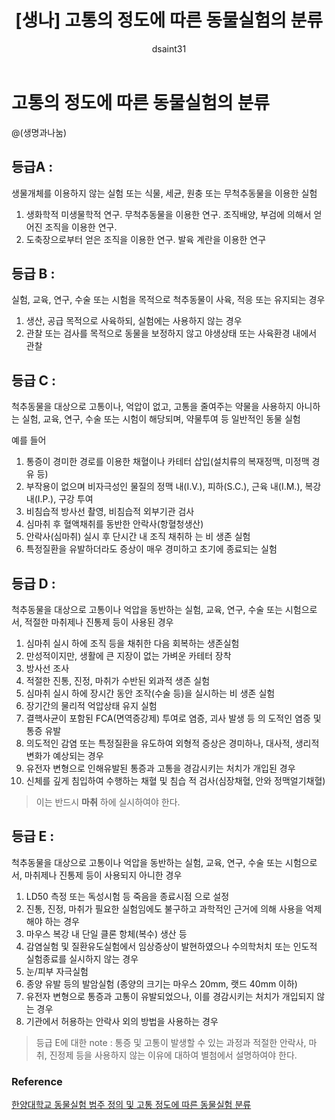 ﻿---
title: "[생나] 고통의 정도에 따른 동물실험의 분류"
author: dsaint31

last_modified_at: 2018-10-18 14:00:00
categories: 
  - 생명과나눔
use_math: false
tags: 
  - 동물실험
toc: true
---

# 고통의 정도에 따른 동물실험의 분류

@(생명과나눔)

## 등급A : 

생물개체를 이용하지 않는 실험 또는 식물, 세균, 원충 또는 무척추동물을 이용한 실험

1. 생화학적 미생물학적 연구. 무척추동물을 이용한 연구. 조직배양, 부검에 의해서 얻어진 조직을 이용한 연구. 
2. 도축장으로부터 얻은 조직을 이용한 연구. 발육 계란을 이용한 연구


## 등급 B : 

실험, 교육, 연구, 수술 또는 시험을 목적으로 척추동물이 사육, 적응 또는 유지되는 경우

1. 생산, 공급 목적으로 사육하되, 실험에는 사용하지 않는 경우
2. 관찰 또는 검사를 목적으로 동물을 보정하지 않고 야생상태 또는 사육환경 내에서 관찰

## 등급 C :

척추동물을 대상으로 고통이나, 억압이 없고, 고통을 줄여주는 약물을 사용하지 아니하는 실험, 교육, 연구, 수술 또는 시험이 해당되며, 약물투여 등 일반적인 동물 실험

예를 들어

1. 통증이 경미한 경로를 이용한 채혈이나 카테터 삽입(설치류의 복재정맥, 미정맥 경유 등)
2. 부작용이 없으며 비자극성인 물질의 정맥 내(I.V.), 피하(S.C.), 근육 내(I.M.), 복강 내(I.P.), 구강 투여
3. 비침습적 방사선 촬영, 비침습적 외부기관 검사
4. 심마취 후 혈액채취를 동반한 안락사(항혈청생산)
5. 안락사(심마취) 실시 후 단시간 내 조직 채취하 는 비 생존 실험
6. 특정질환을 유발하더라도 증상이 매우 경미하고 초기에 종료되는 실험

## 등급 D :

척추동물을 대상으로 고통이나 억압을 동반하는 실험, 교육, 연구, 수술 또는 시험으로서, 적절한 마취제나 진통제 등이 사용된 경우

1. 심마취 실시 하에 조직 등을 채취한 다음 회복하는 생존실험
2. 만성적이지만, 생활에 큰 지장이 없는 가벼운 카테터 장착
3. 방사선 조사
4. 적절한 진통, 진정, 마취가 수반된 외과적 생존 실험
5. 심마취 실시 하에 장시간 동안 조작(수술 등)을 실시하는 비 생존 실험
6. 장기간의 물리적 억압상태 유지 실험
7. 결핵사균이 포함된 FCA(면역증강제) 투여로 염증, 괴사 발생 등 의 도적인 염증 및 통증 유발
8. 의도적인 감염 또는 특정질환을 유도하여 외형적 증상은 경미하나, 대사적, 생리적 변화가 예상되는 경우
9. 유전자 변형으로 인해유발된 통증과 고통을 경감시키는 처치가 개입된 경우
10.  신체를 깊게 침입하여 수행하는 채혈 및 침습 적 검사(심장채혈, 안와 정맥얼기채혈)

> 이는 반드시 **마취** 하에 실시하여야 한다.

## 등급 E : 

척추동물을 대상으로 고통이나 억압을 동반하는 실험, 교육, 연구, 수술 또는 시험으로서, 마취제나 진통제 등이 사용되지 아니한 경우

1. LD50 측정 또는 독성시험 등 죽음을 종료시점 으로 설정
2. 진통, 진정, 마취가 필요한 실험임에도 불구하고 과학적인 근거에 의해 사용을 억제해야 하는 경우
3. 마우스 복강 내 단일 클론 항체(복수) 생산 등
4. 감염실험 및 질환유도실험에서 임상증상이 발현하였으나 수의학처치 또는 인도적 실험종료를 실시하지 않는 경우
5. 눈/피부 자극실험
6. 종양 유발 등의 발암실험 (종양의 크기는 마우스 20mm, 랫드 40mm 이하)
7. 유전자 변형으로 통증과 고통이 유발되었으나, 이를 경감시키는 처치가 개입되지 않는 경우
8. 기관에서 허용하는 안락사 외의 방법을 사용하는 경우
 
> 등급 E에 대한 note : 
> 통증 및 고통이 발생할 수 있는 과정과 적절한 안락사, 마취, 진정제 등을 사용하지 않는 이유에 대하여 별첨에서 설명하여야 한다.

### Reference

[한양대학교 동물실험 범주 정의 및 고통 정도에 따른 동물실험 분류](http://larc.hanyang.ac.kr/down/%ED%95%9C%EC%96%91%EB%8C%80%ED%95%99%EA%B5%90%20%EB%8F%99%EB%AC%BC%EC%8B%A4%ED%97%98%20%EA%B3%A0%ED%86%B5%EB%93%B1%EA%B8%89%EA%B8%B0%EC%A4%80-20140930.pdf)